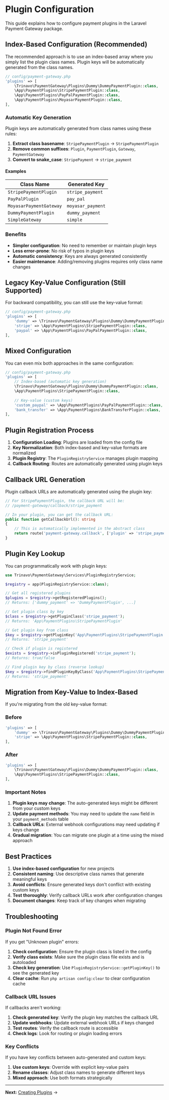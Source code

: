 # Plugin Configuration

This guide explains how to configure payment plugins in the Laravel Payment Gateway package.

## Index-Based Configuration (Recommended)

The recommended approach is to use an index-based array where you simply list the plugin class names. Plugin keys will be automatically generated from the class names.

```php
// config/payment-gateway.php
'plugins' => [
    \Trinavo\PaymentGateway\Plugins\Dummy\DummyPaymentPlugin::class,
    \App\PaymentPlugins\StripePaymentPlugin::class,
    \App\PaymentPlugins\PayPalPaymentPlugin::class,
    \App\PaymentPlugins\MoyasarPaymentPlugin::class,
],
```

### Automatic Key Generation

Plugin keys are automatically generated from class names using these rules:

1. **Extract class basename**: `StripePaymentPlugin` → `StripePaymentPlugin`
2. **Remove common suffixes**: `Plugin`, `PaymentPlugin`, `Gateway`, `PaymentGateway`
3. **Convert to snake_case**: `StripePayment` → `stripe_payment`

#### Examples

| Class Name | Generated Key |
|------------|---------------|
| `StripePaymentPlugin` | `stripe_payment` |
| `PayPalPlugin` | `pay_pal` |
| `MoyasarPaymentGateway` | `moyasar_payment` |
| `DummyPaymentPlugin` | `dummy_payment` |
| `SimpleGateway` | `simple` |

### Benefits

- **Simpler configuration**: No need to remember or maintain plugin keys
- **Less error-prone**: No risk of typos in plugin keys
- **Automatic consistency**: Keys are always generated consistently
- **Easier maintenance**: Adding/removing plugins requires only class name changes

## Legacy Key-Value Configuration (Still Supported)

For backward compatibility, you can still use the key-value format:

```php
// config/payment-gateway.php
'plugins' => [
    'dummy' => \Trinavo\PaymentGateway\Plugins\Dummy\DummyPaymentPlugin::class,
    'stripe' => \App\PaymentPlugins\StripePaymentPlugin::class,
    'paypal' => \App\PaymentPlugins\PayPalPaymentPlugin::class,
],
```

## Mixed Configuration

You can even mix both approaches in the same configuration:

```php
// config/payment-gateway.php
'plugins' => [
    // Index-based (automatic key generation)
    \Trinavo\PaymentGateway\Plugins\Dummy\DummyPaymentPlugin::class,
    \App\PaymentPlugins\StripePaymentPlugin::class,
    
    // Key-value (custom keys)
    'custom_paypal' => \App\PaymentPlugins\PayPalPaymentPlugin::class,
    'bank_transfer' => \App\PaymentPlugins\BankTransferPlugin::class,
],
```

## Plugin Registration Process

1. **Configuration Loading**: Plugins are loaded from the config file
2. **Key Normalization**: Both index-based and key-value formats are normalized
3. **Plugin Registry**: The `PluginRegistryService` manages plugin mapping
4. **Callback Routing**: Routes are automatically generated using plugin keys

## Callback URL Generation

Plugin callback URLs are automatically generated using the plugin key:

```php
// For StripePaymentPlugin, the callback URL will be:
// /payment-gateway/callback/stripe_payment

// In your plugin, you can get the callback URL:
public function getCallbackUrl(): string
{
    // This is automatically implemented in the abstract class
    return route('payment-gateway.callback', ['plugin' => 'stripe_payment']);
}
```

## Plugin Key Lookup

You can programmatically work with plugin keys:

```php
use Trinavo\PaymentGateway\Services\PluginRegistryService;

$registry = app(PluginRegistryService::class);

// Get all registered plugins
$plugins = $registry->getRegisteredPlugins();
// Returns: ['dummy_payment' => 'DummyPaymentPlugin', ...]

// Get plugin class by key
$class = $registry->getPluginClass('stripe_payment');
// Returns: 'App\PaymentPlugins\StripePaymentPlugin'

// Get plugin key from class
$key = $registry->getPluginKey('App\PaymentPlugins\StripePaymentPlugin');
// Returns: 'stripe_payment'

// Check if plugin is registered
$exists = $registry->isPluginRegistered('stripe_payment');
// Returns: true/false

// Find plugin key by class (reverse lookup)
$key = $registry->findPluginKeyByClass('App\PaymentPlugins\StripePaymentPlugin');
// Returns: 'stripe_payment'
```

## Migration from Key-Value to Index-Based

If you're migrating from the old key-value format:

### Before

```php
'plugins' => [
    'dummy' => \Trinavo\PaymentGateway\Plugins\Dummy\DummyPaymentPlugin::class,
    'stripe' => \App\PaymentPlugins\StripePaymentPlugin::class,
],
```

### After

```php
'plugins' => [
    \Trinavo\PaymentGateway\Plugins\Dummy\DummyPaymentPlugin::class,
    \App\PaymentPlugins\StripePaymentPlugin::class,
],
```

### Important Notes

1. **Plugin keys may change**: The auto-generated keys might be different from your custom keys
2. **Update payment methods**: You may need to update the `name` field in your `payment_methods` table
3. **Callback URLs**: External webhook configurations may need updating if keys change
4. **Gradual migration**: You can migrate one plugin at a time using the mixed approach

## Best Practices

1. **Use index-based configuration** for new projects
2. **Consistent naming**: Use descriptive class names that generate meaningful keys
3. **Avoid conflicts**: Ensure generated keys don't conflict with existing custom keys
4. **Test thoroughly**: Verify callback URLs work after configuration changes
5. **Document changes**: Keep track of key changes when migrating

## Troubleshooting

### Plugin Not Found Error

If you get "Unknown plugin" errors:

1. **Check configuration**: Ensure the plugin class is listed in the config
2. **Verify class exists**: Make sure the plugin class file exists and is autoloaded
3. **Check key generation**: Use `PluginRegistryService::getPluginKey()` to see the generated key
4. **Clear cache**: Run `php artisan config:clear` to clear configuration cache

### Callback URL Issues

If callbacks aren't working:

1. **Check generated key**: Verify the plugin key matches the callback URL
2. **Update webhooks**: Update external webhook URLs if keys changed
3. **Test routes**: Verify the callback route is accessible
4. **Check logs**: Look for routing or plugin loading errors

### Key Conflicts

If you have key conflicts between auto-generated and custom keys:

1. **Use custom keys**: Override with explicit key-value pairs
2. **Rename classes**: Adjust class names to generate different keys
3. **Mixed approach**: Use both formats strategically

---

**Next:** [Creating Plugins](creating-plugins.md) →
